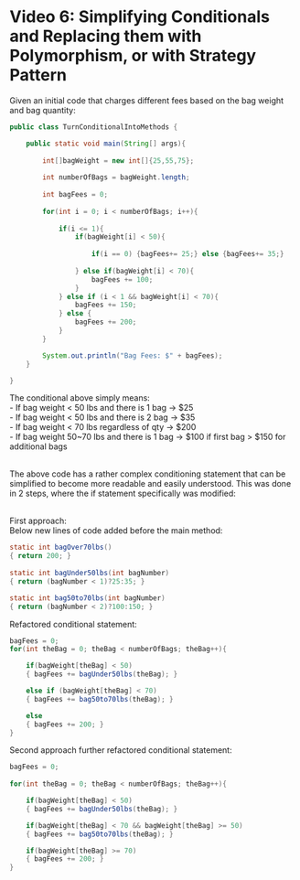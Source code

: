 # Video 6: Simplifying Conditionals and Replacing them with Polymorphism, or with Strategy Pattern

Given an initial code that charges different fees based on the bag weight and bag quantity:

```Java
public class TurnConditionalIntoMethods {

	public static void main(String[] args){
		
		int[]bagWeight = new int[]{25,55,75};
		
		int numberOfBags = bagWeight.length;
		
		int bagFees = 0;
		
		for(int i = 0; i < numberOfBags; i++){
		
			if(i <= 1){
				if(bagWeight[i] < 50){
					
					if(i == 0) {bagFees+= 25;} else {bagFees+= 35;}
					
				} else if(bagWeight[i] < 70){
                    bagFees += 100;
				}
			} else if (i < 1 && bagWeight[i] < 70){
				bagFees += 150;
			} else {
				bagFees += 200;
			}
		}

		System.out.println("Bag Fees: $" + bagFees);
	}

}

```
The conditional above simply means:
<br>- If bag weight < 50 lbs and there is 1 bag -> $25
<br>- If bag weight < 50 lbs and there is 2 bag -> $35
<br>- If bag weight < 70 lbs regardless of qty -> $200
<br>- If bag weight 50~70 lbs and there is 1 bag -> $100 if first bag
    > $150 for additional bags

<br>The above code has a rather complex conditioning statement that can be simplified to become more readable and easily understood. This was done in 2 steps, where the if statement specifically was modified:

<br>First approach:
<br>Below new lines of code added before the main method:

```Java
static int bagOver70lbs()
{ return 200; }
	
static int bagUnder50lbs(int bagNumber)
{ return (bagNumber < 1)?25:35; }

static int bag50to70lbs(int bagNumber)
{ return (bagNumber < 2)?100:150; }
```

Refactored conditional statement:

```Java
bagFees = 0;
for(int theBag = 0; theBag < numberOfBags; theBag++){

	if(bagWeight[theBag] < 50)
	{ bagFees += bagUnder50lbs(theBag); }

	else if (bagWeight[theBag] < 70)
	{ bagFees += bag50to70lbs(theBag); }

	else
	{ bagFees += 200; }
}
```

Second approach further refactored conditional statement:

```Java
bagFees = 0;
		
for(int theBag = 0; theBag < numberOfBags; theBag++){

	if(bagWeight[theBag] < 50)
	{ bagFees += bagUnder50lbs(theBag); }

	if(bagWeight[theBag] < 70 && bagWeight[theBag] >= 50) 
	{ bagFees += bag50to70lbs(theBag); }

	if(bagWeight[theBag] >= 70)
	{ bagFees += 200; }
}
```
